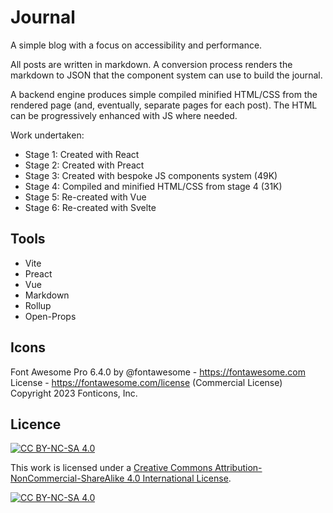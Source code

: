 # Journal

A simple blog with a focus on accessibility and performance.

All posts are written in markdown. A conversion process renders the markdown to JSON that the component system can use to build the journal.

A backend engine produces simple compiled minified HTML/CSS from the rendered page (and, eventually, separate pages for each post). The HTML can be progressively enhanced with JS where needed.

Work undertaken:

- Stage 1: Created with React
- Stage 2: Created with Preact
- Stage 3: Created with bespoke JS components system (49K)
- Stage 4: Compiled and minified HTML/CSS from stage 4 (31K)
- Stage 5: Re-created with Vue
- Stage 6: Re-created with Svelte

## Tools

- Vite
- Preact
- Vue
- Markdown
- Rollup
- Open-Props

## Icons

Font Awesome Pro 6.4.0 by @fontawesome - https://fontawesome.com License - https://fontawesome.com/license (Commercial License) Copyright 2023 Fonticons, Inc.

## Licence

[![CC BY-NC-SA 4.0][cc-by-nc-sa-shield]][cc-by-nc-sa]

This work is licensed under a
[Creative Commons Attribution-NonCommercial-ShareAlike 4.0 International License][cc-by-nc-sa].

[![CC BY-NC-SA 4.0][cc-by-nc-sa-image]][cc-by-nc-sa]

[cc-by-nc-sa]: http://creativecommons.org/licenses/by-nc-sa/4.0/
[cc-by-nc-sa-image]: https://licensebuttons.net/l/by-nc-sa/4.0/88x31.png
[cc-by-nc-sa-shield]: https://img.shields.io/badge/License-CC%20BY--NC--SA%204.0-lightgrey.svg
